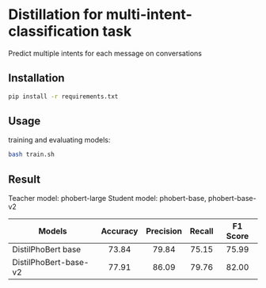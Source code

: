 # Distillation for multi-intent-classification task
Predict multiple intents for each message on conversations

## Installation
```sh
pip install -r requirements.txt
```

## Usage
training and evaluating models:
```sh
bash train.sh
```

## Result
Teacher model: phobert-large
Student model: phobert-base, phobert-base-v2

| Models                 | Accuracy    | Precision   | Recall      | F1 Score     |
|----------------------- |:-----------:|:-----------:|:-----------:|:------------:|
| DistilPhoBert base     | 73.84       | 79.84       | 75.15       | 75.99        |
| DistilPhoBert-base-v2  | 77.91       | 86.09       | 79.76       | 82.00        |

